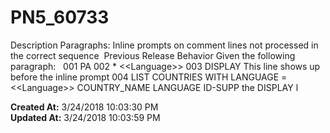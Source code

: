 # PN5_60733

Description Paragraphs: Inline prompts on comment lines not processed in the correct sequence  Previous Release Behavior Given the following paragraph:   001 PA 002 * &lt;&lt;Language&gt;&gt; 003 DISPLAY This line shows up before the inline prompt 004 LIST COUNTRIES WITH LANGUAGE = &lt;&lt;Language&gt;&gt; COUNTRY_NAME LANGUAGE ID-SUPP the DISPLAY l  

**Created At:** 3/24/2018 10:03:30 PM  
**Updated At:** 3/24/2018 10:03:59 PM  

